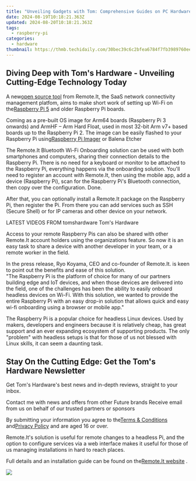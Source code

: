```yaml
---
title: "Unveiling Gadgets with Tom: Comprehensive Guides on PC Hardware"
date: 2024-08-19T10:18:21.363Z
updated: 2024-08-20T10:18:21.363Z
tags:
  - raspberry-pi
categories:
  - hardware
thumbnail: https://thmb.techidaily.com/30bec39c6c2bfea6784f7fb3989760ee0c9a0b9f3842c193bfea2478974da7cd.jpg
---
```


## Diving Deep with Tom's Hardware - Unveiling Cutting-Edge Technology Today

A new[open source tool](https://www.remote.it/solutions/raspberry-pi-ble-wifi-onboarding) from Remote.It, the SaaS network connectivity management platfom, aims to make short work of setting up Wi-Fi on the[Raspberry Pi 5](https://tools.techidaily.com) and older Raspberry Pi boards.

 Coming as a pre-built OS image for Arm64 boards (Raspberry Pi 3 onwards) and ArmHF – Arm Hard Float, used in most 32-bit Arm v7+ based boards up to the Raspberry Pi 2\. The image can be easily flashed to your Raspberry Pi using[Raspberry Pi Imager](https://tools.techidaily.com) or Balena Etcher

 The Remote.It Bluetooth Wi-Fi Onboarding solution can be used with both smartphones and computers, sharing their connection details to the Raspberry Pi. There is no need for a keyboard or monitor to be attached to the Raspberry Pi, everything happens via the onboarding solution. You'll need to register an account with Remote.It, then using the mobile app, add a device (Raspberry Pi), scan for the Raspberry Pi's Bluetooth connection, then copy over the configuration. Done.

 After that, you can optionally install a Remote.It package on the Raspberry Pi, then register the Pi. From there you can add services such as SSH (Secure Shell) or for IP cameras and other device on your network.

 LATEST VIDEOS FROM tomshardware Tom's Hardware

 Access to your remote Raspberry Pis can also be shared with other Remote.It account holders using the organizations feature. So now it is an easy task to share a device with another developer in your team, or a remote worker in the field.

 In the press release, Ryo Koyama, CEO and co-founder of Remote.It. is keen to point out the benefits and ease of this solution.  
 "The Raspberry Pi is the platform of choice for many of our partners building edge and IoT devices, and when those devices are delivered into the field, one of the challenges has been the ability to easily onboard headless devices on Wi-Fi. With this solution, we wanted to provide the entire Raspberry Pi with an easy drop-in solution that allows quick and easy wi-fi onboarding using a browser or mobile app."

 The Raspberry Pi is a popular choice for headless Linux devices. Used by makers, developers and engineers because it is relatively cheap, has great support and an ever expanding ecosystem of supporting products. The only "problem" with headless setups is that for those of us not blessed with Linux skills, it can seem a daunting task.

## Stay On the Cutting Edge: Get the Tom's Hardware Newsletter

 Get Tom's Hardware's best news and in-depth reviews, straight to your inbox.

 Contact me with news and offers from other Future brands  Receive email from us on behalf of our trusted partners or sponsors

 By submitting your information you agree to the[Terms & Conditions](https://futureplc.com/terms-conditions/) and[Privacy Policy](https://futureplc.com/privacy-policy/) and are aged 16 or over.

 Remote.It's solution is useful for remote changes to a headless Pi, and the option to configure services via a web interface makes it useful for those of us managing installations in hard to reach places.

 Full details and an installation guide can be found on the[Remote.It website](https://www.remote.it/solutions/raspberry-pi-ble-wifi-onboarding) .

<ins class="adsbygoogle"
     style="display:block"
     data-ad-format="autorelaxed"
     data-ad-client="ca-pub-7571918770474297"
     data-ad-slot="1223367746"></ins>



<ins class="adsbygoogle"
     style="display:block"
     data-ad-client="ca-pub-7571918770474297"
     data-ad-slot="8358498916"
     data-ad-format="auto"
     data-full-width-responsive="true"></ins>



<!-- affiliate ads begin -->
<a href="https://store.nero.com/order/checkout.php?PRODS=42296985&QTY=1&AFFILIATE=108875&CART=1"><img src="https://secure.avangate.com/images/merchant/9cea886b9f44a3c2df1163730ab64994/products/copy_nero_burning_rom_cart.png" border="0">
</a>
<!-- affiliate ads end -->